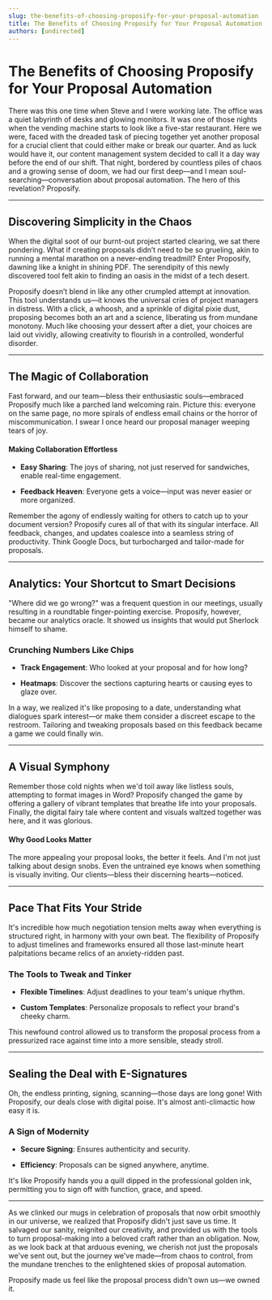 ```yaml
---
slug: the-benefits-of-choosing-proposify-for-your-proposal-automation
title: The Benefits of Choosing Proposify for Your Proposal Automation
authors: [undirected]
---
```



# The Benefits of Choosing Proposify for Your Proposal Automation

There was this one time when Steve and I were working late. The office was a quiet labyrinth of desks and glowing monitors. It was one of those nights when the vending machine starts to look like a five-star restaurant. Here we were, faced with the dreaded task of piecing together yet another proposal for a crucial client that could either make or break our quarter. And as luck would have it, our content management system decided to call it a day way before the end of our shift. That night, bordered by countless piles of chaos and a growing sense of doom, we had our first deep—and I mean soul-searching—conversation about proposal automation. The hero of this revelation? Proposify.

---

## Discovering Simplicity in the Chaos

When the digital soot of our burnt-out project started clearing, we sat there pondering. What if creating proposals didn’t need to be so grueling, akin to running a mental marathon on a never-ending treadmill? Enter Proposify, dawning like a knight in shining PDF. The serendipity of this newly discovered tool felt akin to finding an oasis in the midst of a tech desert.

Proposify doesn’t blend in like any other crumpled attempt at innovation. This tool understands us—it knows the universal cries of project managers in distress. With a click, a whoosh, and a sprinkle of digital pixie dust, proposing becomes both an art and a science, liberating us from mundane monotony. Much like choosing your dessert after a diet, your choices are laid out vividly, allowing creativity to flourish in a controlled, wonderful disorder.

---

## The Magic of Collaboration

Fast forward, and our team—bless their enthusiastic souls—embraced Proposify much like a parched land welcoming rain. Picture this: everyone on the same page, no more spirals of endless email chains or the horror of miscommunication. I swear I once heard our proposal manager weeping tears of joy. 

#### Making Collaboration Effortless

- **Easy Sharing**: The joys of sharing, not just reserved for sandwiches, enable real-time engagement.
  
- **Feedback Heaven**: Everyone gets a voice—input was never easier or more organized. 

Remember the agony of endlessly waiting for others to catch up to your document version? Proposify cures all of that with its singular interface. All feedback, changes, and updates coalesce into a seamless string of productivity. Think Google Docs, but turbocharged and tailor-made for proposals.

---

## Analytics: Your Shortcut to Smart Decisions

"Where did we go wrong?" was a frequent question in our meetings, usually resulting in a roundtable finger-pointing exercise. Proposify, however, became our analytics oracle. It showed us insights that would put Sherlock himself to shame.

### Crunching Numbers Like Chips

- **Track Engagement**: Who looked at your proposal and for how long?
  
- **Heatmaps**: Discover the sections capturing hearts or causing eyes to glaze over. 

In a way, we realized it's like proposing to a date, understanding what dialogues spark interest—or make them consider a discreet escape to the restroom. Tailoring and tweaking proposals based on this feedback became a game we could finally win.

---

## A Visual Symphony

Remember those cold nights when we'd toil away like listless souls, attempting to format images in Word? Proposify changed the game by offering a gallery of vibrant templates that breathe life into your proposals. Finally, the digital fairy tale where content and visuals waltzed together was here, and it was glorious.

#### Why Good Looks Matter

The more appealing your proposal looks, the better it feels. And I'm not just talking about design snobs. Even the untrained eye knows when something is visually inviting. Our clients—bless their discerning hearts—noticed.

---

## Pace That Fits Your Stride

It's incredible how much negotiation tension melts away when everything is structured right, in harmony with your own beat. The flexibility of Proposify to adjust timelines and frameworks ensured all those last-minute heart palpitations became relics of an anxiety-ridden past.

### The Tools to Tweak and Tinker

- **Flexible Timelines**: Adjust deadlines to your team's unique rhythm.
  
- **Custom Templates**: Personalize proposals to reflect your brand's cheeky charm.

This newfound control allowed us to transform the proposal process from a pressurized race against time into a more sensible, steady stroll.

---

## Sealing the Deal with E-Signatures

Oh, the endless printing, signing, scanning—those days are long gone! With Proposify, our deals close with digital poise. It's almost anti-climactic how easy it is.

### A Sign of Modernity

- **Secure Signing**: Ensures authenticity and security.

- **Efficiency**: Proposals can be signed anywhere, anytime. 

It's like Proposify hands you a quill dipped in the professional golden ink, permitting you to sign off with function, grace, and speed.

---

As we clinked our mugs in celebration of proposals that now orbit smoothly in our universe, we realized that Proposify didn't just save us time. It salvaged our sanity, reignited our creativity, and provided us with the tools to turn proposal-making into a beloved craft rather than an obligation. Now, as we look back at that arduous evening, we cherish not just the proposals we've sent out, but the journey we've made—from chaos to control, from the mundane trenches to the enlightened skies of proposal automation. 

Proposify made us feel like the proposal process didn't own us—we owned it.